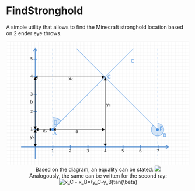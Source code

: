# FindStronghold

A simple utility that allows to find the Minecraft stronghold location based on 2 ender eye throws.
<p align="center">
<img src="ReadmeResource/diagram.png" width="500"></br>
Based on the diagram, an equality can be stated:
<img src="https://latex.codecogs.com/svg.image?x_C&space;-&space;x_A=(y_C-y_A)tan(\alpha)"></br>
Analogously, the same can be written for the second ray:</br>
<img src="https://latex.codecogs.com/svg.image?x_C&space;-&space;x_B=(y_C-y_B)tan(\beta)" title="x_C - x_B=(y_C-y_B)tan(\beta)" /></br>
</p>
